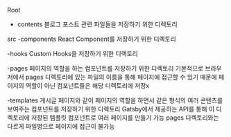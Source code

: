 Root
- contents
블로그 포스트 관련 파일들을 저장하기 위한 디렉토리

src
-components
React Component를 저장하기 위한 디렉토리

-hooks
Custom Hooks을 저장하기 위한 디렉토리

-pages
페이지의 역할을 하는 컴포넌트를 저장하기 위한 디렉토리
기본적으로 브라우저에서 pages 디렉토리에 있는 파일의 이름을 통해 페이지에 접근할 수 있기 때문에 페이지의 역할이 아닌 컴포넌트들은 해당 디렉토리에 저장x

-templates
게시글 페이지와 같이 페이지의 역할을 하면서 같은 형식의 여러 콘텐츠를 보여주는 컴포넌트를 저장하기 위한 디렉토리
Gatsby에서 제공하는 API를 통해 이 디렉토리에 저장된 템플릿 컴포넌트로 여러 페이지를 만들기 가능
pages 디렉토리와는 다르게 파일명으로 페이지에 접근이 불가능